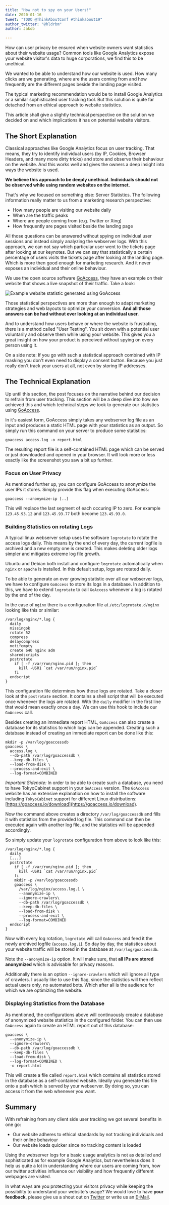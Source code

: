 ```yaml
---
title: "How not to spy on your Users!"
date: 2020-01-16
tweet: "TODO @ThinkAboutConf #thinkabout19"
author_twitter: "@hldrbm"
author: Jakob

---
```


How can user privacy be ensured when website owners want statistics about their
website usage? Common tools like Google Analytics expose your website visitor's
data to huge corporations, we find this to be unethical.

We wanted to be able to understand how our website is used. How many clicks are
we generating, where are the users coming from and how frequently are the
different pages beside the landing page visited.

The typical marketing recommendation would be to install Google Analytics or a
similar sophisticated user tracking tool. But this solution is quite far
detached from an ethical approach to website statistics.

This article shall give a slightly technical perspective on the solution we
decided on and which implications it has on potential website visitors.

## The Short Explanation

Classical approaches like Google Analytics focus on user tracking. That means,
they try to identify individual users (by IP, Cookies, Browser Headers, and
many more dirty tricks) and store and observe their behaviour on the website.
And this works well and gives the owners a deep insight into ways the website
is used.

**We believe this approach to be deeply unethical. Individuals should not be
observed while using random websites on the internet.**

That's why we focused on something else: Server Statistics. The following
information really matter to us from a marketing research perspective:

* How many people are visiting our website daily
* When are the traffic peaks
* Where are people coming from (e.g. Twitter or Xing)
* How frequently are pages visited beside the landing page

All those questions can be answered without spying on individual user sessions
and instead simply analyzing the webserver logs. With this approach, we can not
say which particular user went to the tickets page after looking at our
keynotes. But we can say that statistically a certain percentage of users
visits the tickets page after looking at the landing page. Which is more then
good enough for marketing research. And it never exposes an individual and
their online behaviour.

We use the open source software [GoAccess](https://goaccess.io/), they have an
example on their website that shows a live snapshot of their traffic. Take a
look:

![Example website statistic generated using GoAccess](/assets/images/blog/log-inspection/example-graph.png)

Those statistical perspectives are more than enough to adapt marketing
strategies and web layouts to optimize your conversion. **And all those answers
can be had without ever looking at an individual user.**

And to understand how users behave or where the website is frustrating, there
is a method called "User Testing". You sit down with a potential user
voluntarily and observe them while using your website. This gives you a great
insight on how your product is perceived without spying on every person using
it.

On a side note: If you go with such a statistical approach combined with IP
masking you don't even need to display a consent button. Because you just
really don't track your users at all, not even by storing IP addresses.

## The Technical Explanation

Up until this section, the post focuses on the narrative behind our decision to
refrain from user tracking. This section will be a deep dive into how we
achieved this and which technical steps we took to generate our statistics
using [GoAccess](https://goaccess.io/).

In it's easiest form, GoAccess simply takes any webserver log file as an input
and produces a static HTML page with your statistics as an output. So simply
run this command on your server to produce some statistics:

    goaccess access.log -o report.html

The resulting report file is a self-contained HTML page which can be served or
just downloaded and opened in your browser. It will look more or less exactly
like the screenshot you saw a bit up further.

### Focus on User Privacy

As mentioned further up, you can configure GoAccess to anonymize the user IPs
it stores. Simply provide this flag when executing GoAccess:

    goaccess --anonymize-ip [..]

This will replace the last segment of each occuring IP to zero. For example
`123.45.93.12` and `123.45.93.77` both become `123.45.93.0`.

### Building Statistics on rotating Logs

A typical linux webserver setup uses the software `logrotate` to rotate the
access logs daily. This means by the end of every day, the current logfile is
archived and a new empty one is created. This makes deleting older logs simpler
and mitigates extreme log file growth.

Ubuntu and Debian both install and configure `logrotate` automatically when
`nginx` or `apache` is installed. In this default setup, logs are rotated
daily.

To be able to generate an ever growing statistic over all our webserver logs,
we have to configure `GoAccess` to store its logs in a database. In addition to
this, we have to extend `logrotate` to call `GoAccess` whenever a log is
rotated by the end of the day.

In the case of `nginx` there is a configuration file at
`/etc/logrotate.d/nginx` looking like this or similar:

    /var/log/nginx/*.log {
      daily
      missingok
      rotate 52
      compress
      delaycompress
      notifempty
      create 640 nginx adm
      sharedscripts
      postrotate
        if [ -f /var/run/nginx.pid ]; then
          kill -USR1 `cat /var/run/nginx.pid`
        fi
      endscript
    }

This configuration file determines how those logs are rotated. Take a closer
look at the `postrotate` section. It contains a shell script that will be
executed once whenever the logs are rotated. With the `daily` modifier in the
first line that would mean exactly once a day. We can use this hook to include
our `GoAccess` call.

Besides creating an immediate report HTML, `GoAccess` can also create a
database for its statistics to which logs can be appended. Creating such a
database instead of creating an immediate report can be done like this:

    mkdir -p /var/log/goaccessdb
    goaccess \
      access.log \
      --db-path /var/log/goaccessdb \
      --keep-db-files \
      --load-from-disk \
      --process-and-exit \
      --log-format=COMBINED

*Important Sidenote:* In order to be able to create such a database, you need
to have TokyoCabinet support in your `GoAccess` version. The `GoAccess` website
has an extensive explanation on how to install the software including
`TokyoCabinet` support for different Linux distributions:
[https://goaccess.io/download](https://goaccess.io/download).

Now the command above creates a directory `/var/log/goaccessdb` and fills it
with statistics from the provided log file. This command can then be executed
again with another log file, and the statistics will be appended accordingly.

So simply update your `logrotate` configuration from above to look like this:

    /var/log/nginx/*.log {
      daily
      [...]
      postrotate
        if [ -f /var/run/nginx.pid ]; then
          kill -USR1 `cat /var/run/nginx.pid`
        fi
        mkdir -p /var/log/goaccessdb
        goaccess \
          /var/log/nginx/access.log.1 \
          --anonymize-ip \
          --ignore-crawlers\
          --db-path /var/log/goaccessdb \
          --keep-db-files \
          --load-from-disk \
          --process-and-exit \
          --log-format=COMBINED
      endscript
    }

Now with every log rotation, `logrotate` will call `GoAccess` and feed it the
newly archived logfile (`access.log.1`). So day by day, the statistics about
your website traffic will be stored in the database at `/var/log/goaccessdb`.

Note the `--anonymize-ip` option. It will make sure, that **all IPs are stored
anonymized** which is advisable for privacy reasons.

Additionally there is an option `--ignore-crawlers` which will ignore all type
of crawlers. I usually like to use this flag, since the statistics will then
reflect actual users only, no automated bots. Which after all is the audience
for which we are optimizing the website.

### Displaying Statistics from the Database

As mentioned, the configurations above will continuously create a database of
anonymized website statistics in the configured folder. You can then use
`GoAccess` again to create an HTML report out of this database:

    goaccess \
      --anonymize-ip \
      --ignore-crawlers\
      --db-path /var/log/goaccessdb \
      --keep-db-files \
      --load-from-disk \
      --log-format=COMBINED \
      -o report.html

This will create a file called `report.html` which contains all statistics
stored in the database as a self-contained website. Ideally you generate this
file onto a path which is served by your webserver. By doing so, you can access
it from the web whenever you want.

## Summary

With refraining from any client side user tracking we got several benefits in
one go:

* Our website adheres to ethical standards by not tracking individuals and
their online behaviour
* Our website loads quicker since no tracking content is loaded

Using the webserver logs for a basic usage analytics is not as detailed and
sophisticated as for example Google Analytics, but nevertheless does it help us
quite a lot in understanding where our users are coming from, how our twitter
activities influence our visibility and how frequently different webpages are
visited.

In what ways are you protecting your visitors privacy while keeping the
possibility to understand your website's usage? We would love to have **your
feedback**, please give us a shout out on
[Twitter](https://twitter.com/ThinkAboutConf) or write us an
[E-Mail](mailto:kontakt@think-about.io).

